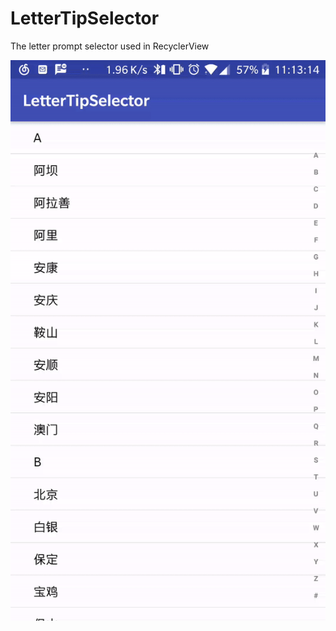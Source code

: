 # LetterTipSelector
The letter prompt selector used in RecyclerView




![](https://github.com/LiuXi0314/LetterTipSelector/blob/master/letter_video.gif)
